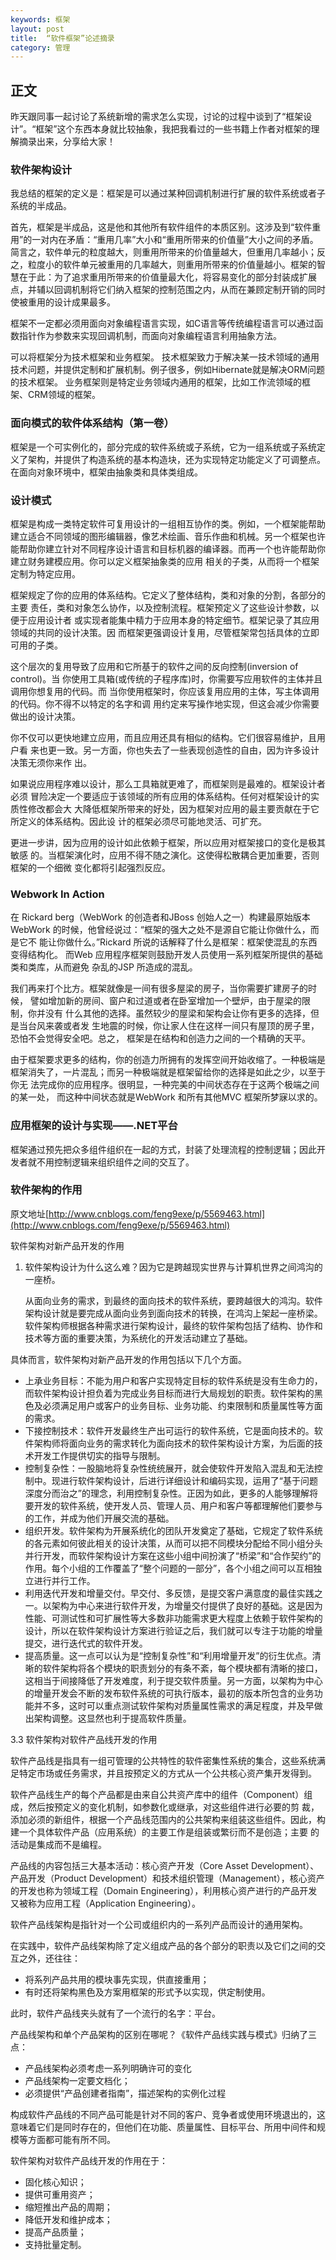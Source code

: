 ```yaml
---
keywords: 框架
layout: post
title:  “软件框架”论述摘录
category: 管理
---
```

## 正文
昨天跟同事一起讨论了系统新增的需求怎么实现，讨论的过程中谈到了“框架设计”。“框架”这个东西本身就比较抽象，我把我看过的一些书籍上作者对框架的理解摘录出来，分享给大家！

### 软件架构设计

我总结的框架的定义是：框架是可以通过某种回调机制进行扩展的软件系统或者子系统的半成品。

首先，框架是半成品，这是他和其他所有软件组件的本质区别。这涉及到“软件重用”的一对内在矛盾：“重用几率”大小和“重用所带来的价值量”大小之间的矛盾。简言之，软件单元的粒度越大，则重用所带来的价值量越大，但重用几率越小；反之，粒度小的软件单元被重用的几率越大，则重用所带来的价值量越小。框架的智慧在于此：为了追求重用所带来的价值量最大化，将容易变化的部分封装成扩展点，并辅以回调机制将它们纳入框架的控制范围之内，从而在兼顾定制开销的同时使被重用的设计成果最多。

框架不一定都必须用面向对象编程语言实现，如C语言等传统编程语言可以通过函数指针作为参数来实现回调机制，而面向对象编程语言利用抽象方法。

可以将框架分为技术框架和业务框架。 技术框架致力于解决某一技术领域的通用技术问题，并提供定制和扩展机制。例子很多，例如Hibernate就是解决ORM问题的技术框架。 业务框架则是特定业务领域内通用的框架，比如工作流领域的框架、CRM领域的框架。


### 面向模式的软件体系结构（第一卷）

框架是一个可实例化的，部分完成的软件系统或子系统，它为一组系统或子系统定义了架构，并提供了构造系统的基本构造块，还为实现特定功能定义了可调整点。在面向对象环境中，框架由抽象类和具体类组成。

### 设计模式

框架是构成一类特定软件可复用设计的一组相互协作的类。例如，一个框架能帮助建立适合不同领域的图形编辑器，像艺术绘画、音乐作曲和机械。另一个框架也许能帮助你建立针对不同程序设计语言和目标机器的编译器。而再一个也许能帮助你建立财务建模应用。你可以定义框架抽象类的应用 
相关的子类，从而将一个框架定制为特定应用。 

框架规定了你的应用的体系结构。它定义了整体结构，类和对象的分割，各部分的主要 
责任，类和对象怎么协作，以及控制流程。框架预定义了这些设计参数，以便于应用设计者 
或实现者能集中精力于应用本身的特定细节。框架记录了其应用领域的共同的设计决策。因 
而框架更强调设计复用，尽管框架常包括具体的立即可用的子类。 

这个层次的复用导致了应用和它所基于的软件之间的反向控制(inversion of control)。当 
你使用工具箱(或传统的子程序库)时，你需要写应用软件的主体并且调用你想复用的代码。而 
当你使用框架时，你应该复用应用的主体，写主体调用的代码。你不得不以特定的名字和调 
用约定来写操作地实现，但这会减少你需要做出的设计决策。 

你不仅可以更快地建立应用，而且应用还具有相似的结构。它们很容易维护，且用户看 
来也更一致。另一方面，你也失去了一些表现创造性的自由，因为许多设计决策无须你来作 
出。 

如果说应用程序难以设计，那么工具箱就更难了，而框架则是最难的。框架设计者必须 
冒险决定一个要适应于该领域的所有应用的体系结构。任何对框架设计的实质性修改都会大 
大降低框架所带来的好处，因为框架对应用的最主要贡献在于它所定义的体系结构。因此设 
计的框架必须尽可能地灵活、可扩充。 

更进一步讲，因为应用的设计如此依赖于框架，所以应用对框架接口的变化是极其敏感 
的。当框架演化时，应用不得不随之演化。这使得松散耦合更加重要，否则框架的一个细微 
变化都将引起强烈反应。

### Webwork In Action

在 Rickard berg（WebWork 的创造者和JBoss 创始人之一）构建最原始版本 
WebWork 的时候，他曾经说过：“框架的强大之处不是源自它能让你做什么，而是它不 
能让你做什么。”Rickard 所说的话解释了什么是框架：框架使混乱的东西变得结构化。 
而Web 应用程序框架则鼓励开发人员使用一系列框架所提供的基础类和类库，从而避免 
杂乱的JSP 所造成的混乱。 

我们再来打个比方。框架就像是一间有很多屋梁的房子，当你需要扩建房子的时候， 
譬如增加新的房间、窗户和过道或者在卧室增加一个壁炉，由于屋梁的限制，你并没有 
什么其他的选择。虽然较少的屋梁和架构会让你有更多的选择，但是当台风来袭或者发 
生地震的时候，你让家人住在这样一间只有屋顶的房子里，恐怕不会觉得安全吧。总之， 
框架是在结构和创造力之间的一个精确的天平。 

由于框架要求更多的结构，你的创造力所拥有的发挥空间开始收缩了。一种极端是 
框架消失了，一片混乱；而另一种极端就是框架留给你的选择是如此之少，以至于你无 
法完成你的应用程序。很明显，一种完美的中间状态存在于这两个极端之间的某一处， 
而这种中间状态就是WebWork 和所有其他MVC 框架所梦寐以求的。

### 应用框架的设计与实现——.NET平台

框架通过预先把众多组件组织在一起的方式，封装了处理流程的控制逻辑；因此开发者就不用控制逻辑来组织组件之间的交互了。


### 软件架构的作用
原文地址[http://www.cnblogs.com/feng9exe/p/5569463.html](http://www.cnblogs.com/feng9exe/p/5569463.html)

软件架构对新产品开发的作用

1. 软件架构设计为什么这么难？因为它是跨越现实世界与计算机世界之间鸿沟的一座桥。

      从面向业务的需求，到最终的面向技术的软件系统，要跨越很大的鸿沟。软件架构设计就是要完成从面向业务到面向技术的转换，在鸿沟上架起一座桥梁。软件架构师根据各种需求进行架构设计，最终的软件架构包括了结构、协作和技术等方面的重要决策，为系统化的开发活动建立了基础。

具体而言，软件架构对新产品开发的作用包括以下几个方面。

* 上承业务目标：不能为用户和客户实现特定目标的软件系统是没有生命力的，而软件架构设计担负着为完成业务目标而进行大局规划的职责。软件架构的黑色及必须满足用户或客户的业务目标、业务功能、约束限制和质量属性等方面的需求。
* 下接控制技术：软件开发最终生产出可运行的软件系统，它是面向技术的。软件架构师将面向业务的需求转化为面向技术的软件架构设计方案，为后面的技术开发工作提供切实的指导与限制。
*  控制复杂性：一股脑地将复杂性统统展开，就会使软件开发陷入混乱和无法控制中。现进行软件架构设计，后进行详细设计和编码实现，运用了“基于问题深度分而治之”的理念，利用控制复杂性。正因为如此，更多的人能够理解将要开发的软件系统，使开发人员、管理人员、用户和客户等都理解他们要参与的工作，并成为他们开展交流的基础。
* 组织开发。软件架构为开展系统化的团队开发奠定了基础，它规定了软件系统的各元素如何彼此相关的设计决策，从而可以把不同模块分配给不同小组分头并行开发，而软件架构设计方案在这些小组中间扮演了“桥梁”和“合作契约”的作用。每个小组的工作覆盖了“整个问题的一部分”，各个小组之间可以互相独立进行并行工作。
* 利用迭代开发和增量交付。早交付、多反馈，是提交客户满意度的最佳实践之一。以架构为中心来进行软件开发，为增量交付提供了良好的基础。这是因为性能、可测试性和可扩展性等大多数非功能需求更大程度上依赖于软件架构的设计，所以在软件架构设计方案进行验证之后，我们就可以专注于功能的增量提交，进行迭代式的软件开发。
* 提高质量。这一点可以认为是“控制复杂性”和“利用增量开发”的衍生优点。清晰的软件架构将各个模块的职责划分的有条不紊，每个模块都有清晰的接口，这相当于间接降低了开发难度，利于提交软件质量。另一方面，以架构为中心的增量开发会不断的发布软件系统的可执行版本，最初的版本所包含的业务功能并不多，这时可以重点测试软件架构对质量属性需求的满足程度，并及早做出架构调整。这显然也利于提高软件质量。

3.3    软件架构对软件产品线开发的作用

软件产品线是指具有一组可管理的公共特性的软件密集性系统的集合，这些系统满足特定市场或任务需求，并且按预定义的方式从一个公共核心资产集开发得到。

软件产品线生产的每个产品都是由来自公共资产库中的组件（Component）组成，然后按预定义的变化机制，如参数化或继承，对这些组件进行必要的剪 裁，添加必须的新组件，根据一个产品线范围内的公共架构来组装这些组件。因此，构建一个具体软件产品（应用系统）的主要工作是组装或繁衍而不是创造；主要 的活动是集成而不是编程。

产品线的内容包括三大基本活动：核心资产开发（Core Asset Development）、产品开发（Product Development）和技术组织管理（Management），核心资产的开发也称为领域工程（Domain Engineering），利用核心资产进行的产品开发又被称为应用工程（Application Engineering）。 

 

软件产品线架构是指针对一个公司或组织内的一系列产品而设计的通用架构。

在实践中，软件产品线架构除了定义组成产品的各个部分的职责以及它们之间的交互之外，还往往：
*  将系列产品共用的模块事先实现，供直接重用；
*  有时还将架构黑色及方案用框架的形式予以实现，供定制使用。

此时，软件产品线夹头就有了一个流行的名字：平台。

产品线架构和单个产品架构的区别在哪呢？《软件产品线实践与模式》归纳了三点：

*  产品线架构必须考虑一系列明确许可的变化
* 产品线架构一定要文档化；
* 必须提供“产品创建者指南”，描述架构的实例化过程

构成软件产品线的不同产品可能是针对不同的客户、竞争者或使用环境退出的，这意味着它们是同时存在的，但他们在功能、质量属性、目标平台、所用中间件和规模等方面都可能有所不同。

软件架构对软件产品线开发的作用在于：

* 固化核心知识；
* 提供可重用资产；
* 缩短推出产品的周期；
* 降低开发和维护成本；
* 提高产品质量；
* 支持批量定制。